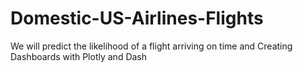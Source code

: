# Domestic-US-Airlines-Flights
We will predict the likelihood of a flight arriving on time and Creating Dashboards with Plotly and Dash
